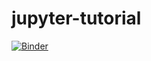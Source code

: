 # jupyter-tutorial

[![Binder](https://mybinder.org/badge_logo.svg)](https://mybinder.org/v2/gh/chandlercarlile/jupyter-tutorial/HEAD)
